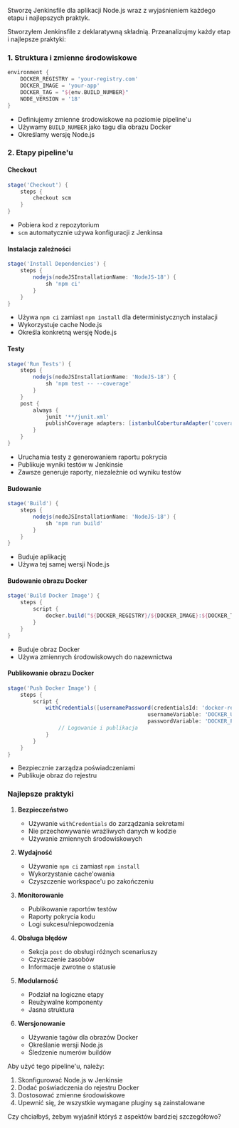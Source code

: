 Stworzę Jenkinsfile dla aplikacji Node.js wraz z wyjaśnieniem każdego etapu i najlepszych praktyk.



Stworzyłem Jenkinsfile z deklaratywną składnią. Przeanalizujmy każdy etap i najlepsze praktyki:

### 1. Struktura i zmienne środowiskowe
```groovy
environment {
    DOCKER_REGISTRY = 'your-registry.com'
    DOCKER_IMAGE = 'your-app'
    DOCKER_TAG = "${env.BUILD_NUMBER}"
    NODE_VERSION = '18'
}
```
- Definiujemy zmienne środowiskowe na poziomie pipeline'u
- Używamy `BUILD_NUMBER` jako tagu dla obrazu Docker
- Określamy wersję Node.js

### 2. Etapy pipeline'u

#### Checkout
```groovy
stage('Checkout') {
    steps {
        checkout scm
    }
}
```
- Pobiera kod z repozytorium
- `scm` automatycznie używa konfiguracji z Jenkinsa

#### Instalacja zależności
```groovy
stage('Install Dependencies') {
    steps {
        nodejs(nodeJSInstallationName: 'NodeJS-18') {
            sh 'npm ci'
        }
    }
}
```
- Używa `npm ci` zamiast `npm install` dla deterministycznych instalacji
- Wykorzystuje cache Node.js
- Określa konkretną wersję Node.js

#### Testy
```groovy
stage('Run Tests') {
    steps {
        nodejs(nodeJSInstallationName: 'NodeJS-18') {
            sh 'npm test -- --coverage'
        }
    }
    post {
        always {
            junit '**/junit.xml'
            publishCoverage adapters: [istanbulCoberturaAdapter('coverage/cobertura-coverage.xml')]
        }
    }
}
```
- Uruchamia testy z generowaniem raportu pokrycia
- Publikuje wyniki testów w Jenkinsie
- Zawsze generuje raporty, niezależnie od wyniku testów

#### Budowanie
```groovy
stage('Build') {
    steps {
        nodejs(nodeJSInstallationName: 'NodeJS-18') {
            sh 'npm run build'
        }
    }
}
```
- Buduje aplikację
- Używa tej samej wersji Node.js

#### Budowanie obrazu Docker
```groovy
stage('Build Docker Image') {
    steps {
        script {
            docker.build("${DOCKER_REGISTRY}/${DOCKER_IMAGE}:${DOCKER_TAG}")
        }
    }
}
```
- Buduje obraz Docker
- Używa zmiennych środowiskowych do nazewnictwa

#### Publikowanie obrazu Docker
```groovy
stage('Push Docker Image') {
    steps {
        script {
            withCredentials([usernamePassword(credentialsId: 'docker-registry-credentials', 
                                            usernameVariable: 'DOCKER_USER', 
                                            passwordVariable: 'DOCKER_PASS')]) {
                // Logowanie i publikacja
            }
        }
    }
}
```
- Bezpiecznie zarządza poświadczeniami
- Publikuje obraz do rejestru

### Najlepsze praktyki

1. **Bezpieczeństwo**
   - Używanie `withCredentials` do zarządzania sekretami
   - Nie przechowywanie wrażliwych danych w kodzie
   - Używanie zmiennych środowiskowych

2. **Wydajność**
   - Używanie `npm ci` zamiast `npm install`
   - Wykorzystanie cache'owania
   - Czyszczenie workspace'u po zakończeniu

3. **Monitorowanie**
   - Publikowanie raportów testów
   - Raporty pokrycia kodu
   - Logi sukcesu/niepowodzenia

4. **Obsługa błędów**
   - Sekcja `post` do obsługi różnych scenariuszy
   - Czyszczenie zasobów
   - Informacje zwrotne o statusie

5. **Modularność**
   - Podział na logiczne etapy
   - Reużywalne komponenty
   - Jasna struktura

6. **Wersjonowanie**
   - Używanie tagów dla obrazów Docker
   - Określanie wersji Node.js
   - Śledzenie numerów buildów

Aby użyć tego pipeline'u, należy:
1. Skonfigurować Node.js w Jenkinsie
2. Dodać poświadczenia do rejestru Docker
3. Dostosować zmienne środowiskowe
4. Upewnić się, że wszystkie wymagane pluginy są zainstalowane

Czy chciałbyś, żebym wyjaśnił któryś z aspektów bardziej szczegółowo?
